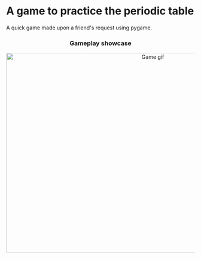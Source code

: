 # A game to practice the periodic table

A quick game made upon a friend's request using pygame.

<h3 align="center"> Gameplay showcase </h3>
<p align="center"> 
  <img src="https://i.imgur.com/DZf8Wcu.gif" alt="Game gif" width="768" height="533"/>
</p>
